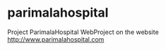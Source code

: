 # parimalahospital
Project ParimalaHospital
WebProject on the website http://www.parimalahospital.com
